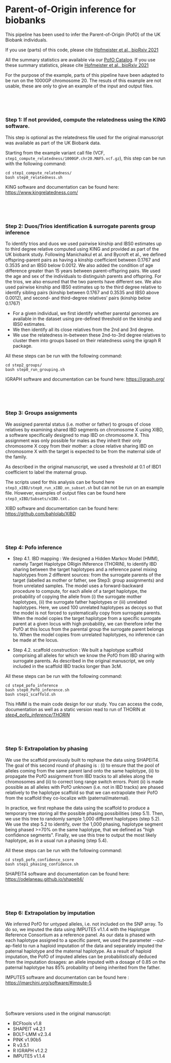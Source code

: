 # Parent-of-Origin inference for biobanks




This pipeline has been used to infer the Parent-of-Origin (PofO) of the UK Biobank individuals.

If you use (parts) of this code, please cite [Hofmeister et al., bioRxiv 2021](https://www.biorxiv.org/content/10.1101/2021.11.03.467079v1)

All the summary statistics are available via our [PofO Catalog](https://www.tinyurl.com/PofOCat). If you use these summary statistics, please cite [Hofmeister et al., bioRxiv 2021](https://www.biorxiv.org/content/10.1101/2021.11.03.467079v1)


For the purpose of the example, parts of this pipeline have been adapted to be run on the 1000GP chromosome 20. The resuts of this example are not usable, these are only to give an example of the input and output files. 



</br>
  &nbsp
 








#
### Step 1: If not provided, compute the relatedness using the KING software.

This step is optional as the relatedness file used for the original manuscript was available as part of the UK Biobank data.

Starting from the example variant call file (VCF, ```step1_compute_relatedness/1000GP.chr20.MAF5.vcf.gz```), this step can be run with the following command:
	
```
cd step1_compute_relatedness/
bash step0_relatedness.sh
```

KING software and documentation can be found here: https://www.kingrelatedness.com/




</br>
  &nbsp




#
### Step 2: Duos/Trios identification & surrogate parents group inference

To identify trios and duos we used pairwise kinship and IBS0 estimates up to third degree relative computed using KING and provided as part of the UK biobank study. Following Manichaikul et al. and Bycroft et al., we defined offspring-parent pairs as having a kinship coefficient between 0.1767 and 0.3535 and an IBS0 below 0.0012. We also added the condition of age difference greater than 15 years between parent-offspring pairs. We used the age and sex of the individuals to distinguish parents and offspring. For the trios, we also ensured that the two parents have different sex. We also used pairwise kinship and IBS0 estimates up to the third degree relative to identify sibling pairs (kinship between 0.1767 and 0.3535 and IBS0 above 0.0012), and second- and third-degree relatives’ pairs (kinship below 0.1767)

* For a given individual, we first identify whether parental genomes are available in the dataset using pre-defined threshold on the kinship and IBS0 estimates. 
* We then identify all its close relatives from the 2nd and 3rd degree.
* We use the relatedness in-between these 2nd-to-3rd degree relatives to cluster them into groups based on their relatedness using the igraph R package.

All these steps can be run with the following command:

```
cd step2_groups/
bash step0_run_grouping.sh
```

IGRAPH software and documentation can be found here: https://igraph.org/






</br>
  &nbsp




#
### Step 3: Groups assignments

We assigned parental status (i.e. mother or father) to groups of close relatives by examining shared IBD segments on chromosome X using XIBD, a software specifically designed to map IBD on chromosome X. This assignment was only possible for males as they inherit their only chromosome X copy from their mother: a close relative sharing IBD on chromosome X with the target is expected to be from the maternal side of the family.

As described in the original manuscript, we used a threshold at 0.1 of IBD1 coefficient to label the maternal group.

The scripts used for this analysis can be found here ```step3_xIBD/step0_run_xIBD_on_subset.sh``` but can not be run on an example file. However, examples of output files can be found here ``` step3_xIBD/Subsets/xIBD.txt ``` .


XIBD software and documentation can be found here: https://github.com/bahlolab/XIBD







</br>
  &nbsp
 



#
### Step 4: Pofo inference

* Step 4.1. IBD mapping : We designed a Hidden Markov Model (HMM), namely Target Haplotype ORigin INference (THORIN), to identify IBD sharing between the target haplotypes and a reference panel mixing haplotypes from 2 different sources: from the surrogate parents of the target (labelled as mother or father, see Step3: group assignments) and from unrelated samples. The model uses a forward-backward procedure to compute, for each allele of a target haplotype, the probability of copying the allele from (i) the surrogate mother haplotypes, (ii) the surrogate father haplotypes or (iii) unrelated haplotypes. Here, we used 100 unrelated haplotypes as decoys so that the model is not forced to systematically copy from surrogate parents. When the model copies the target haplotype from a specific surrogate parent at a given locus with high probability, we can therefore infer the PofO at this locus from the parental group the surrogate parent belongs to. When the model copies from unrelated haplotypes, no inference can be made at the locus.


* Step 4.2. scaffold construction : We built a haplotype scaffold comprising all alleles for which we know the PofO from IBD sharing with surrogate parents. As described in the original manuscript, we only included in the scaffold IBD tracks longer than 3cM.


All these steps can be run with the following command:

```
cd step4_pofo_inference
bash step0_PofO_inference.sh
bash step1_scaffold.sh
```


This HMM is the main code design for our study. You can access the code, documentation as well as a static version read to run of THORIN at [_step4_pofo_inference/THORIN_](step4_pofo_inference/THORIN)






</br>
  &nbsp




#
### Step 5: Extrapolation by phasing

We use the scaffold previously built to rephase the data using SHAPEIT4. The goal of this second round of phasing is : (i) to ensure that the pool of alleles coming from the same parent land onto the same haplotype, (ii) to propagate the PofO assignment from IBD tracks to all alleles along the chromosomes and (ii) to correct long range switch errors. Point (ii) is made possible as all alleles with PofO unknown (i.e. not in IBD tracks) are phased relatively to the haplotype scaffold so that we can extrapolate their PofO from the scaffold they co-localize with (paternal/maternal).

In practice, we first rephase the data using the scaffold to produce a temporary tree storing all the possible phasing possibilities (step 5.1). Then, we use this tree to randomly sample 1,000 different haplotypes (step 5.2). We use the step 5.2 to identify, over the 1,000 phasing, haplotype segment being phased >=70% on the same haplotype, that we defined as "high confidence segments". Finally, we use this tree to output the most likely haplotype, as in a usual run a phasing (step 5.4).
	

All these steps can be run with the following command:
```
cd step5_pofo_confidence_score
bash step1_phasing_confidence.sh
```

SHAPEIT4 software and documentation can be found here: https://odelaneau.github.io/shapeit4/








</br>
  &nbsp
 



#
### Step 6: Extrapolation by imputation

We inferred PofO for untyped alleles, i.e. not included on the SNP array. To do so, we imputed the data using IMPUTE5 v1.1.4 with the Haplotype Reference Consortium as a reference panel. As our data is phased with each haplotype assigned to a specific parent, we used the parameter --out-ap-field to run a haploid imputation of the data and separately imputed the paternal haplotype and the maternal haplotype. As a result of haploid imputation, the PofO of imputed alleles can be probabilistically deduced from the imputation dosages: an allele imputed with a dosage of 0.85 on the paternal haplotype has 85% probability of being inherited from the father.

IMPUTE5 software and documentation can be found here : https://jmarchini.org/software/#impute-5 

</br>
  &nbsp
  </br>
  &nbsp





Software versions used in the original manuscript:

* BCFtools v1.8
* SHAPEIT v4.2.1
* BOLT-LMM v2.3.4
* PINK v1.90b5
* R v3.5.1
* R IGRAPH v1.2.2
* IMPUTE5 v1.1.4





